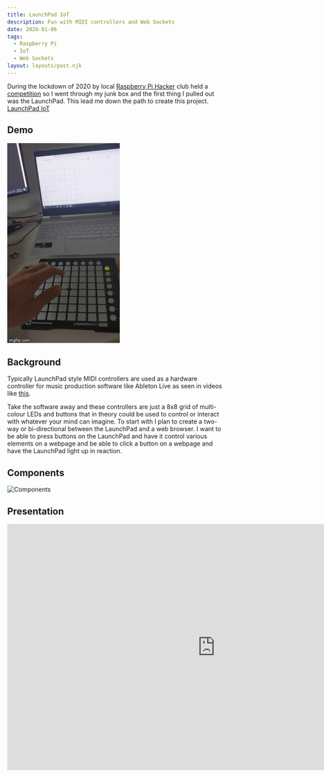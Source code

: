 ```yaml
---
title: LaunchPad IoT
description: Fun with MIDI controllers and Web Sockets
date: 2020-01-06
tags:
  - Raspberry Pi
  - IoT
  - Web Sockets
layout: layouts/post.njk
---
```


During the lockdown of 2020 by local [Raspberry Pi Hacker](https://melbourne-rpi.com.au/) club held a [competition](https://melbourne-rpi.com.au/competition/) so I went through my junk box and the first thing I pulled out was the LaunchPad.
This lead me down the path to create this project. 
[LaunchPad IoT](https://github.com/rohbot/launchpad-iot) 

## Demo
![Demo GIF](https://github.com/rohbot/launchpad-iot/raw/master/public/images/demo.gif)

## Background
Typically LaunchPad style MIDI controllers are used as a hardware controller for music production software like Ableton Live as seen in videos like [this](https://www.youtube.com/watch?v=lTx3G6h2xyA).

Take the software away and these controllers are just a 8x8 grid of multi-colour LEDs and buttons that in theory could be used to control or interact with whatever your mind can imagine.
To start with I plan to create a two-way or bi-directional between the LaunchPad and a web browser. I want to be able to press buttons on the LaunchPad and have it control various elements on a webpage and be able to click a button on a webpage and have the LaunchPad light up in reaction.

## Components
![Components](../../img/launchpad_setup.jpg)

## Presentation
<iframe src="https://docs.google.com/presentation/d/e/2PACX-1vRZjrkOAIKSTOH4NB_QaaspqAvF-C9XdyuK7zafvQVShLoB2ODq81lW_PSSGVeEQ2RVbSHKlZ3C3lsr/embed?start=false&loop=false&delayms=3000" frameborder="0" width="960" height="569" allowfullscreen="true" mozallowfullscreen="true" webkitallowfullscreen="true"></iframe>